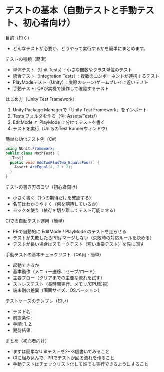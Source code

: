 # テストの基本（自動テストと手動テスト、初心者向け）

目的（短く）
- どんなテストが必要か、どうやって実行するかを簡単にまとめます。

テストの種類（簡潔）
- 単体テスト（Unit Tests）: 小さな関数やクラス単位のテスト
- 統合テスト（Integration Tests）: 複数のコンポーネントが連携するテスト
- PlayModeテスト（Unity）: 実際のシーン/ゲームプレイに近いテスト
- 手動テスト: QAが実機で操作して確認するテスト

はじめ方（Unity Test Framework）
1. Unity Package Managerで「Unity Test Framework」をインポート
2. Tests フォルダを作る（例: Assets/Tests/）
3. EditMode と PlayMode に分けてテストを書く
4. テストを実行（UnityのTest Runnerウィンドウ）

簡単なUnitテスト例（C#）
```csharp
using NUnit.Framework;
public class MathTests {
  [Test]
  public void AddTwoPlusTwo_EqualsFour() {
    Assert.AreEqual(4, 2 + 2);
  }
}
```

テストの書き方のコツ（初心者向け）
- 小さく書く（1つの期待だけを確認する）
- 名前はわかりやすく（何を期待しているか）
- モックを使う（依存を切り離してテスト可能にする）

CIでの自動テスト運用（簡単）
- PRで自動的に EditMode / PlayMode のテストを走らせる
- テストが失敗したらPRはマージしない（失敗時の対応ルールを決める）
- テストが長い場合はスモークテスト（短い重要テスト）を先に回す

手動テストの基本チェックリスト（QA用・簡単）
- 起動できるか
- 基本動作（メニュー遷移、セーブ/ロード）
- 主要フロー（クリアまでの主要な流れを試す）
- ストレステスト（長時間実行、メモリ/CPU監視）
- 端末別の差異（画面サイズ、OSバージョン）

テストケースのテンプレ（短い）
- テスト名: 
- 前提条件: 
- 手順:
  1. 
  2. 
- 期待結果:

まとめ（初心者向け）
- まずは簡単なUnitテストを2〜3個書いてみること
- CIに組み込んで、PRでテストが回る流れを作ること
- 手動テストはチェックリスト化して誰でも実行できるようにすること
